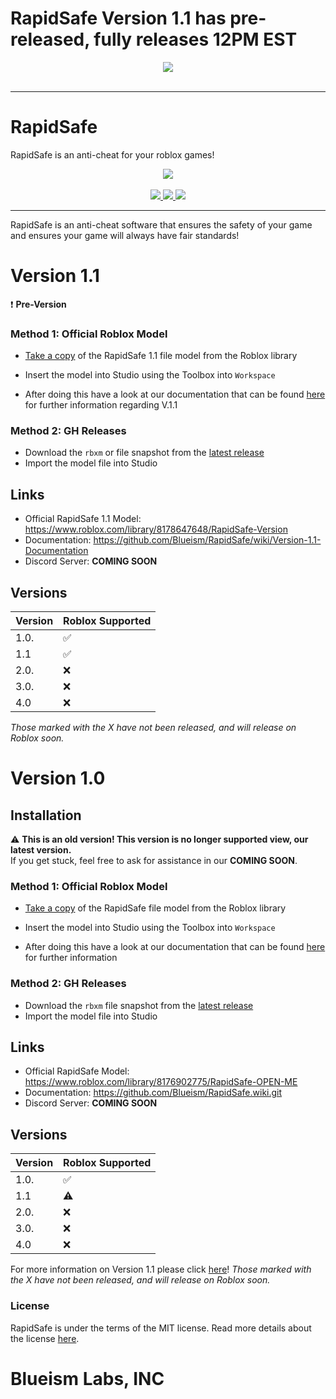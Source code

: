 # **RapidSafe Version 1.1 has pre-released, fully releases 12PM EST**

<div align="center">
    <img src="https://media.discordapp.net/attachments/914444713929605153/916908959779143760/explorer-icon-22.png"/>
<div>&nbsp;</div>
 </a>
</div>
<hr/>

# RapidSafe
RapidSafe is an anti-cheat for your roblox games!

<div align="center">
    <img src="https://media.discordapp.net/attachments/726371863370137661/916741309383983184/blueismlabs2.png?width=406&height=406"/>
<div>&nbsp;</div>
    <a href="https://www.roblox.com/library/8176902775/RapidSafe-OPEN-ME/">
        <img src="https://img.shields.io/static/v1?label=roblox&message=model&color=blue&logo=roblox&logoColor=white"/>
    </a>
    <a href="https://github.com/Blueism/RapidSafe/blob/master/LICENSE">
        <img src="https://img.shields.io/github/license/Blueism/RapidSafe"/>
    </a>
    <a href="https://github.com/Blueism/RapidSafe/releases/tag/roblox">
        <img src="https://img.shields.io/github/release/Blueism/RapidSafe?label=version"/>
    </a>
</div>
<hr/>
RapidSafe is an anti-cheat software that ensures the safety of your game and ensures your game will always have fair standards!

# Version 1.1

:exclamation: **Pre-Version**

### Method 1: Official Roblox Model
* [Take a copy](https://www.roblox.com/library/8178647648/RapidSafe-Version) of the RapidSafe 1.1 file model from the Roblox library

* Insert the model into Studio using the Toolbox into `Workspace`

* After doing this have a look at our documentation that can be found [here](https://github.com/Blueism/RapidSafe/wiki/1.1-Setup) for further information regarding V.1.1

### Method 2: GH Releases

* Download the `rbxm` or file snapshot from the [latest release](https://github.com/Blueism/RapidSafe/releases/tag/roblox)
* Import the model file into Studio

## Links
* Official RapidSafe 1.1 Model: https://www.roblox.com/library/8178647648/RapidSafe-Version
* Documentation: https://github.com/Blueism/RapidSafe/wiki/Version-1.1-Documentation
* Discord Server: **COMING SOON**

## Versions
| Version | Roblox Supported        |
| ------- | ------------------ |
| 1.0.  | ✅ |
| 1.1    | ✅ |               
| 2.0.   | ❌                |
| 3.0.   | ❌ |
| 4.0   | ❌                |

*Those marked with the X have not been released, and will release on Roblox soon.*


# Version 1.0 

## Installation

:warning: **This is an old version! This version is no longer supported view, our latest version.**
<br>If you get stuck, feel free to ask for assistance in our **COMING SOON**.

### Method 1: Official Roblox Model
* [Take a copy](https://www.roblox.com/library/8176902775/RapidSafe-OPEN-ME) of the RapidSafe file model from the Roblox library

* Insert the model into Studio using the Toolbox into `Workspace`

* After doing this have a look at our documentation that can be found [here](https://github.com/Blueism/RapidSafe.wiki.git) for further information

### Method 2: GH Releases

* Download the `rbxm` file snapshot from the [latest release](https://github.com/Blueism/RapidSafe/releases/tag/roblox)
* Import the model file into Studio

## Links
* Official RapidSafe Model: https://www.roblox.com/library/8176902775/RapidSafe-OPEN-ME
* Documentation: https://github.com/Blueism/RapidSafe.wiki.git
* Discord Server: **COMING SOON**

## Versions
| Version | Roblox Supported        |
| ------- | ------------------ |
| 1.0.  | ✅ |
| 1.1    | :warning: |               
| 2.0.   | ❌                |
| 3.0.   | ❌ |
| 4.0   | ❌                |

For more information on Version 1.1 please click [here](https://github.com/Blueism/RapidSafe/wiki)!
*Those marked with the X have not been released, and will release on Roblox soon.*

### License

RapidSafe is under the terms of the MIT license. Read more details about the license [here](https://github.com/Blueism/RapidSafe/blob/master/LICENSE).

# Blueism Labs, INC
